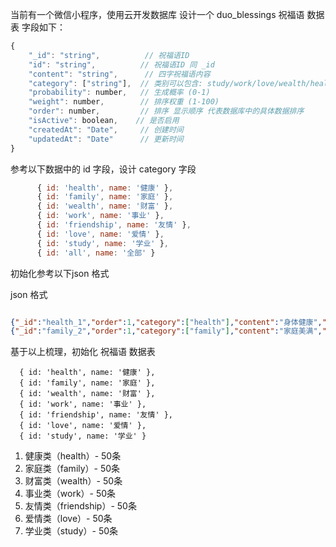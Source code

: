 
当前有一个微信小程序，使用云开发数据库
设计一个 duo_blessings 祝福语 数据表
字段如下：

```javascript
{
    "_id": "string",          // 祝福语ID
    "id": "string",          // 祝福语ID 同 _id
    "content": "string",      // 四字祝福语内容
    "category": ["string"],  // 类别可以包含: study/work/love/wealth/health/family/friendship
    "probability": number,   // 生成概率 (0-1)
    "weight": number,        // 排序权重 (1-100)
    "order": number,         // 排序 显示顺序 代表数据库中的具体数据排序
    "isActive": boolean,    // 是否启用
    "createdAt": "Date",     // 创建时间
    "updatedAt": "Date"      // 更新时间
}

```
参考以下数据中的 id 字段，设计 category 字段
```javascript
      { id: 'health', name: '健康' },
      { id: 'family', name: '家庭' },
      { id: 'wealth', name: '财富' },
      { id: 'work', name: '事业' },
      { id: 'friendship', name: '友情' },
      { id: 'love', name: '爱情' },
      { id: 'study', name: '学业' },
      { id: 'all', name: '全部' }
```


初始化参考以下json 格式

json 格式

```json

{"_id":"health_1","order":1,"category":["health"],"content":"身体健康","createdAt":{"$date":"2025-01-22T17:42:49.233Z"},"id":"health_1","isActive":true,"probability":0.8,"updatedAt":{"$date":"2025-01-22T17:42:49.233Z"},"weight":90.0}
{"_id":"family_2","order":1,"category":["family"],"content":"家庭美满","createdAt":{"$date":"2025-01-22T17:42:49.233Z"},"id":"family_2","isActive":true,"probability":0.7,"updatedAt":{"$date":"2025-01-22T17:42:49.233Z"},"weight":80.0}

```


基于以上梳理，初始化 祝福语 数据表


      { id: 'health', name: '健康' },
      { id: 'family', name: '家庭' },
      { id: 'wealth', name: '财富' },
      { id: 'work', name: '事业' },
      { id: 'friendship', name: '友情' },
      { id: 'love', name: '爱情' },
      { id: 'study', name: '学业' }


1. 健康类（health）- 50条
2. 家庭类（family）- 50条
3. 财富类（wealth）- 50条
4. 事业类（work）- 50条
5. 友情类（friendship）- 50条
6. 爱情类（love）- 50条
7. 学业类（study）- 50条